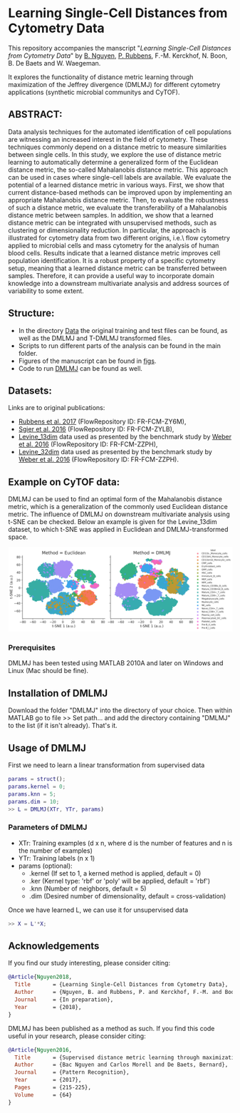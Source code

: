 # Learning Single-Cell Distances from Cytometry Data
This repository accompanies the manscript "*Learning Single-Cell Distances from Cytometry Data*" by [B. Nguyen](https://github.com/bacnguyencong), [P. Rubbens](https://github.com/prubbens), F.-M. Kerckhof, N. Boon, B. De Baets and W. Waegeman. 

It explores the functionality of distance metric learning through maximization of the Jeffrey divergence (DMLMJ) for different cytometry applications (synthetic microbial communitys and CyTOF). 

## ABSTRACT: 
Data analysis techniques for the automated identification of cell populations are witnessing an increased interest in the field of cytometry. These techniques commonly depend on a distance metric to measure similarities between single cells. In this study, we explore the use of distance metric learning to automatically determine a generalized form of the Euclidean distance metric, the so-called Mahalanobis distance metric. This approach can be used in cases where single-cell labels are available. We evaluate the potential of a learned distance metric in various ways. First, we show that current distance-based methods can be improved upon by implementing an appropriate Mahalanobis distance metric. Then, to evaluate the robustness of such a distance metric, we evaluate the transferability of a Mahalanobis distance metric between samples.  In addition, we show that a learned distance metric can be integrated with unsupervised methods, such as clustering or dimensionality reduction. In particular, the approach is illustrated for cytometry data from two different origins, i.e.\ flow cytometry applied to microbial cells and mass cytometry for the analysis of human blood cells. Results indicate that a learned distance metric improves cell population identification. It is a robust property of a specific cytometry setup, meaning that a learned distance metric can be transferred between samples. Therefore, it can provide a useful way to incorporate domain knowledge into a downstream multivariate analysis and address sources of variability to some extent. 

## Structure: 
* In the directory [Data](https://github.com/bacnguyencong/CytoDMLMJ/tree/master/Data) the original training and test files can be found, as well as the DMLMJ and T-DMLMJ transformed files. 
* Scripts to run different parts of the analysis can be found in the main folder. 
* Figures of the manuscript can be found in [figs](https://github.com/bacnguyencong/CytoDMLMJ/tree/master/figs). 
* Code to run [DMLMJ](https://github.com/bacnguyencong/CytoDMLMJ/tree/master/DMLMJ) can be found as well. 

## Datasets:
Links are to original publications: 
* [Rubbens et al. 2017](https://onlinelibrary.wiley.com/doi/abs/10.1002/cyto.a.23284) (FlowRepository ID: FR-FCM-ZY6M),
* [Sgier et al. 2016](https://www.nature.com/articles/ncomms11587) (FlowRepository ID: FR-FCM-ZYLB), 
* [Levine_13dim](http://science.sciencemag.org/content/332/6030/687.long) data used as presented by the benchmark study by [Weber et al. 2016](https://onlinelibrary.wiley.com/doi/abs/10.1002/cyto.a.23030) (FlowRepository ID: FR-FCM-ZZPH),
* [Levine_32dim](https://www.cell.com/cell/abstract/S0092-8674(15)00637-6) data used as presented by the benchmark study by [Weber et al. 2016](https://onlinelibrary.wiley.com/doi/abs/10.1002/cyto.a.23030) (FlowRepository ID: FR-FCM-ZZPH). 

## Example on CyTOF data: 
DMLMJ can be used to find an optimal form of the Mahalanobis distance metric, which is a generalization of the commonly used Euclidean distance metric. The influence of DMLMJ on downstream multivariate analysis using t-SNE can be checked. Below an example is given for the Levine_13dim dataset, to which t-SNE was applied in Euclidean and DMLMJ-transformed space. 

<p align="center">
  <img src="./figs/TSNE_13_test.png" width="700"/>
</p>


### Prerequisites
DMLMJ has been tested using MATLAB 2010A and later on Windows and Linux (Mac should be fine).

## Installation of DMLMJ
Download the folder "DMLMJ" into the directory of your choice. Then within MATLAB go to file >> Set path... and add the directory containing "DMLMJ" to the list (if it isn't already). That's it.

## Usage of DMLMJ
First we need to learn a linear transformation from supervised data
```matlab
params = struct();
params.kernel = 0;
params.knn = 5;
params.dim = 10;
>> L = DMLMJ(XTr, YTr, params)
```
### Parameters of DMLMJ
* XTr: Training examples (d x n, where d is the number of features and n is the number of examples)
* YTr: Training labels   (n x 1)
* params (optional): 
   * .kernel (If set to 1, a kerned method is applied, default = 0)
   * .ker    (Kernel type: 'rbf' or 'poly' will be applied, default = 'rbf')
   * .knn    (Number of neighbors, default = 5)
   * .dim    (Desired number of dimensionality, default = cross-validation)

Once we have learned L, we can use it for unsupervised data
```matlab
>> X = L'*X;
```

## Acknowledgements
If you find our study interesting, please consider citing: 
``` bibtex
@Article{Nguyen2018,
  Title       = {Learning Single-Cell Distances from Cytometry Data},
  Author      = {Nguyen, B. and Rubbens, P. and Kerckhof, F.-M. and Boon, N. and De Baets, B. and Waegeman, W. },
  Journal     = {In preparation},
  Year        = {2018},
}
```

DMLMJ has been published as a method as such. If you find this code useful in your research, please consider citing:
``` bibtex
@Article{Nguyen2016,
  Title       = {Supervised distance metric learning through maximization of the {J}effrey divergence},
  Author      = {Bac Nguyen and Carlos Morell and De Baets, Bernard},
  Journal     = {Pattern Recognition},
  Year        = {2017},
  Pages       = {215-225},
  Volume      = {64}
}
```
